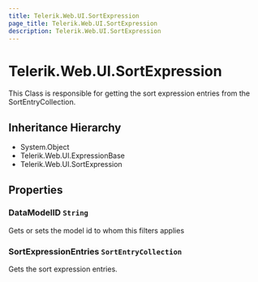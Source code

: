 ```yaml
---
title: Telerik.Web.UI.SortExpression
page_title: Telerik.Web.UI.SortExpression
description: Telerik.Web.UI.SortExpression
---
```


# Telerik.Web.UI.SortExpression

This Class is responsible for getting the sort 
            expression entries from the SortEntryCollection.

## Inheritance Hierarchy

* System.Object
* Telerik.Web.UI.ExpressionBase
* Telerik.Web.UI.SortExpression

## Properties

###  DataModelID `String`

Gets or sets the model id to whom this filters applies

###  SortExpressionEntries `SortEntryCollection`

Gets the sort expression entries.

